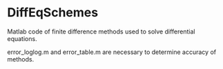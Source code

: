# DiffEqSchemes
Matlab code of finite difference methods used to solve differential equations.

error_loglog.m and error_table.m are necessary to determine accuracy of methods.
